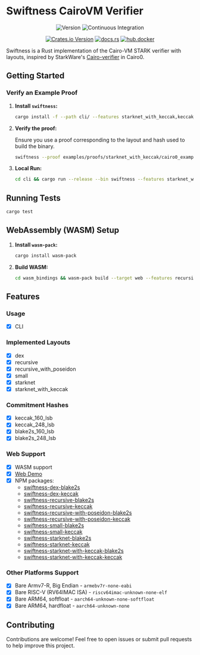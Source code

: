 # Swiftness CairoVM Verifier

<div align="center">

![Version](https://img.shields.io/badge/v0.0.8-green?style=flat-square&logo=git&logoColor=white&label=version)
![Continuous Integration](https://img.shields.io/github/actions/workflow/status/iosis-tech/swiftness/ci.yml?style=flat-square&logo=githubactions&logoColor=white&label=Continuous%20Integration)

[![Crates.io Version](https://img.shields.io/crates/v/swiftness?style=flat-square&logo=lootcrate)](https://crates.io/crates/swiftness)
[![docs.rs](https://img.shields.io/docsrs/swiftness?style=flat-square&logo=docsdotrs)](https://docs.rs/swiftness/)
[![hub.docker](https://img.shields.io/docker/pulls/okm165/swiftness?style=flat-square&logo=docker&logoColor=white&label=docker)](https://hub.docker.com/repository/docker/okm165/swiftness/tags)

</div>

Swiftness is a Rust implementation of the Cairo-VM STARK verifier with layouts, inspired by StarkWare's [Cairo-verifier](https://github.com/starkware-libs/cairo-lang) in Cairo0.

## Getting Started

### Verify an Example Proof

1. **Install `swiftness`:**

   ```sh
   cargo install -f --path cli/ --features starknet_with_keccak,keccak_160_lsb --no-default-features
   ```

2. **Verify the proof:**

   Ensure you use a proof corresponding to the layout and hash used to build the binary.

   ```sh
   swiftness --proof examples/proofs/starknet_with_keccak/cairo0_example_proof.json
   ```

3. **Local Run:**

   ```sh
   cd cli && cargo run --release --bin swiftness --features starknet_with_keccak,keccak_160_lsb --no-default-features -- --proof ../examples/proofs/starknet_with_keccak/cairo0_example_proof.json
   ```

## Running Tests

```sh
cargo test
```

## WebAssembly (WASM) Setup

1. **Install `wasm-pack`:**

   ```sh
   cargo install wasm-pack
   ```

2. **Build WASM:**

   ```sh
   cd wasm_bindings && wasm-pack build --target web --features recursive_with_poseidon,blake2s_248_lsb --no-default-features
   ```

## Features

### Usage

- [x] CLI

### Implemented Layouts

- [x] dex
- [x] recursive
- [x] recursive_with_poseidon
- [x] small
- [x] starknet
- [x] starknet_with_keccak

### Commitment Hashes

- [x] keccak_160_lsb
- [x] keccak_248_lsb
- [x] blake2s_160_lsb
- [x] blake2s_248_lsb

### Web Support

- [x] WASM support
- [x] [Web Demo](https://demo.swiftness.iosis.tech/)
- [x] NPM packages:
  - [swiftness-dex-blake2s](https://www.npmjs.com/package/swiftness-dex-blake2s)
  - [swiftness-dex-keccak](https://www.npmjs.com/package/swiftness-dex-keccak)
  - [swiftness-recursive-blake2s](https://www.npmjs.com/package/swiftness-recursive-blake2s)
  - [swiftness-recursive-keccak](https://www.npmjs.com/package/swiftness-recursive-keccak)
  - [swiftness-recursive-with-poseidon-blake2s](https://www.npmjs.com/package/swiftness-recursive-with-poseidon-blake2s)
  - [swiftness-recursive-with-poseidon-keccak](https://www.npmjs.com/package/swiftness-recursive-with-poseidon-keccak)
  - [swiftness-small-blake2s](https://www.npmjs.com/package/swiftness-small-blake2s)
  - [swiftness-small-keccak](https://www.npmjs.com/package/swiftness-small-keccak)
  - [swiftness-starknet-blake2s](https://www.npmjs.com/package/swiftness-starknet-blake2s)
  - [swiftness-starknet-keccak](https://www.npmjs.com/package/swiftness-starknet-keccak)
  - [swiftness-starknet-with-keccak-blake2s](https://www.npmjs.com/package/swiftness-starknet-with-keccak-blake2s)
  - [swiftness-starknet-with-keccak-keccak](https://www.npmjs.com/package/swiftness-starknet-with-keccak-keccak)

### Other Platforms Support

- [x] Bare Armv7-R, Big Endian - `armebv7r-none-eabi`
- [x] Bare RISC-V (RV64IMAC ISA) - `riscv64imac-unknown-none-elf`
- [x] Bare ARM64, softfloat - `aarch64-unknown-none-softfloat`
- [x] Bare ARM64, hardfloat - `aarch64-unknown-none`

## Contributing

Contributions are welcome! Feel free to open issues or submit pull requests to help improve this project.
